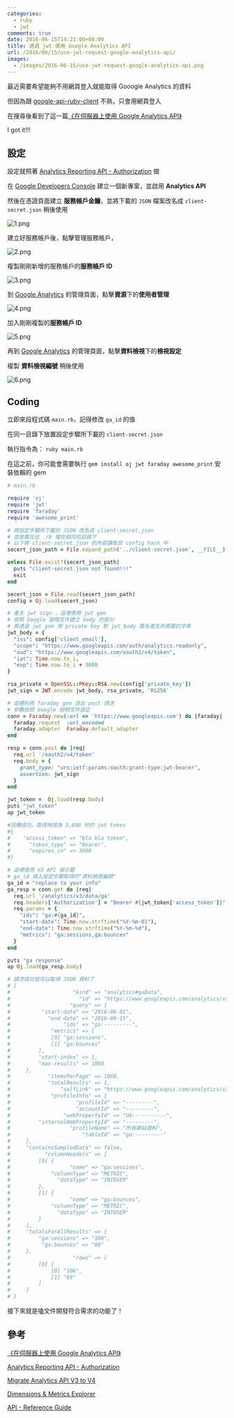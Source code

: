 ```yaml
---
categories:
  - ruby
  - jwt
comments: true
date: 2016-06-15T14:21:00+08:00
title: 透過 jwt 使用 Google Analytics API
url: /2016/06/15/use-jwt-request-google-analytics-api/
images:
  - /images/2016-06-15/use-jwt-request-google-analytics-api.png
---
```


最近需要希望能夠不用網頁登入就能取得 Gooogle Analytics 的資料

但因為跟 [google-api-ruby-client][ref1] 不熟，只會用網頁登入

在搜尋後看到了這一篇[《在伺服器上使用 Google Analytics API》][ref2]

I got it!!!

<!--more-->

## 設定

設定就照著 [Analytics Reporting API - Authorization][ref3] 做

在 [Google Developers Console][ref4] 建立一個新專案，並啟用 **Analytics API**

然後在憑證頁面建立 **服務帳戶金鑰**，並將下載的 `JSON` 檔案改名成 `client-secret.json` 稍後使用

![1.png](http://user-image.logdown.io/user/6114/blog/6123/post/737458/a7I54QGYStublsdKRH0m_1.png)

建立好服務帳戶後，點擊管理服務帳戶，

![2.png](http://user-image.logdown.io/user/6114/blog/6123/post/737458/ACst1ndT0GLmbn3AIxEA_2.png)

複製剛剛新增的服務帳戶的**服務帳戶 ID**

![3.png](http://user-image.logdown.io/user/6114/blog/6123/post/737458/pC6xYwZQTIKckGKNmUtv_3.png)

到 [Google Analytics][ref5] 的管理頁面，點擊**資源**下的**使用者管理**

![4.png](http://user-image.logdown.io/user/6114/blog/6123/post/737458/4VRh5c2pQVOAp2fdPTla_4.png)

加入剛剛複製的**服務帳戶 ID**

![5.png](http://user-image.logdown.io/user/6114/blog/6123/post/737458/zerjIhaQaCk5872MgOow_5.png)

再到 [Google Analytics][ref5] 的管理頁面，點擊**資料檢視**下的**檢視設定**

複製 **資料檢視編號** 稍後使用

![6.png](http://user-image.logdown.io/user/6114/blog/6123/post/737458/VPzNGyZ5T76E4LjPmJ8v_6.png)

## Coding

立即來段程式碼 `main.rb`，記得修改 `ga_id` 的值

在同一目錄下放置設定步驟所下載的 `client-secret.json`

執行指令為： `ruby main.rb`

在這之前，你可能會需要執行 `gem install oj jwt faraday awesome_print` 安裝依賴的 gem

```ruby
# main.rb

require 'oj'
require 'jwt'
require 'faraday'
require 'awesome_print'

# 將設定步驟所下載的 JSON 改名成 client-secret.json
# 並放置在此 .rb 檔在相同的目錄下
# 以下將 client-secret.json 的內容讀取至 config hash 中
secert_json_path = File.expand_path('../client-secret.json', __FILE__)

unless File.exist?(secert_json_path)
  puts "client-secret.json not found!!!"
  exit
end

secert_json = File.read(secert_json_path)
config = Oj.load(secert_json)

# 產生 jwt sign ，這裡使用 jwt gem
# 依照 Google 說明文件建立 body 的部分
# 再透過 jwt gem 用 private key 對 jwt_body 簽名產生所需要的字串
jwt_body = {
  "iss": config['client_email'],
  "scope": "https://www.googleapis.com/auth/analytics.readonly",
  "aud": "https://www.googleapis.com/oauth2/v4/token",
  "iat": Time.now.to_i,
  "exp": Time.now.to_i + 3600
}

rsa_private = OpenSSL::PKey::RSA.new(config['private_key'])
jwt_sign = JWT.encode jwt_body, rsa_private, 'RS256'

# 這裡利用 faraday gem 送出 post 請求
# 參數依照 Google 說明文件設定
conn = Faraday.new(:url => 'https://www.googleapis.com') do |faraday|
  faraday.request  :url_encoded
  faraday.adapter  Faraday.default_adapter
end

resp = conn.post do |req|
  req.url '/oauth2/v4/token'
  req.body = {
    grant_type: "urn:ietf:params:oauth:grant-type:jwt-bearer",
    assertion: jwt_sign
  }
end

jwt_token =  Oj.load(resp.body)
puts "jwt_token"
ap jwt_token

#回傳成功，取得時效為 3,600 秒的 jwt token
#{
#    "access_token" => "bla bla token",
#      "token_type" => "Bearer",
#      "expires_in" => 3600
#}

# 這裡使用 V3 API 做示範
# ga_id 填入設定步驟取得的"資料檢視編號"
ga_id = "replace to your info"
ga_resp = conn.get do |req|
  req.url '/analytics/v3/data/ga'
  req.headers['Authorization'] = "Bearer #{jwt_token['access_token']}"
  req.params = {
    "ids": "ga:#{ga_id}",
    "start-date": Time.now.strftime("%Y-%m-01"),
    "end-date": Time.now.strftime("%Y-%m-%d"),
    "metrics": "ga:sessions,ga:bounces"
  }
end

puts "ga response"
ap Oj.load(ga_resp.body)

# 請求成功就可以取得 JSON 資料了
# {
#                    "kind" => "analytics#gaData",
#                      "id" => "https://www.googleapis.com/analytics/v3/data/ga?ids=ga:---------&metrics=ga:sessions,ga:bounces&start-date=2016-06-01&end-date=2016-06-15",
#                   "query" => {
#          "start-date" => "2016-06-01",
#            "end-date" => "2016-06-15",
#                 "ids" => "ga:---------",
#             "metrics" => [
#             [0] "ga:sessions",
#             [1] "ga:bounces"
#         ],
#         "start-index" => 1,
#         "max-results" => 1000
#     },
#            "itemsPerPage" => 1000,
#            "totalResults" => 1,
#                "selfLink" => "https://www.googleapis.com/analytics/v3/data/ga?ids=ga:---------&metrics=ga:sessions,ga:bounces&start-date=2016-06-01&end-date=2016-06-15",
#             "profileInfo" => {
#                     "profileId" => "---------",
#                     "accountId" => "---------",
#                 "webPropertyId" => "UA-----------",
#         "internalWebPropertyId" => "---------",
#                   "profileName" => "所有網站資料",
#                       "tableId" => "ga:---------"
#     },
#     "containsSampledData" => false,
#           "columnHeaders" => [
#         [0] {
#                   "name" => "ga:sessions",
#             "columnType" => "METRIC",
#               "dataType" => "INTEGER"
#         },
#         [1] {
#                   "name" => "ga:bounces",
#             "columnType" => "METRIC",
#               "dataType" => "INTEGER"
#         }
#     ],
#     "totalsForAllResults" => {
#         "ga:sessions" => "106",
#          "ga:bounces" => "89"
#     },
#                    "rows" => [
#         [0] [
#             [0] "106",
#             [1] "89"
#         ]
#     ]
# }
```

接下來就是嗑文件開發符合需求的功能了！

## 參考

[《在伺服器上使用 Google Analytics API》][ref2]

[Analytics Reporting API - Authorization][ref3]

[Migrate Analytics API V3 to V4][ref6]

[Dimensions & Metrics Explorer][ref7]

[API - Reference Guide][ref8]

[ref1]: https://github.com/google/google-api-ruby-client
[ref2]: https://zespia.tw/blog/2014/07/28/use-google-analytics-api-on-server/
[ref3]: https://developers.google.com/analytics/devguides/reporting/core/v4/authorization
[ref4]: https://console.developers.google.com/
[ref5]: https://analytics.google.com
[ref6]: https://developers.google.com/analytics/devguides/reporting/core/v4/migration
[ref7]: https://developers.google.com/analytics/devguides/reporting/core/dimsmets
[ref8]: https://developers.google.com/analytics/devguides/reporting/core/v3/reference
